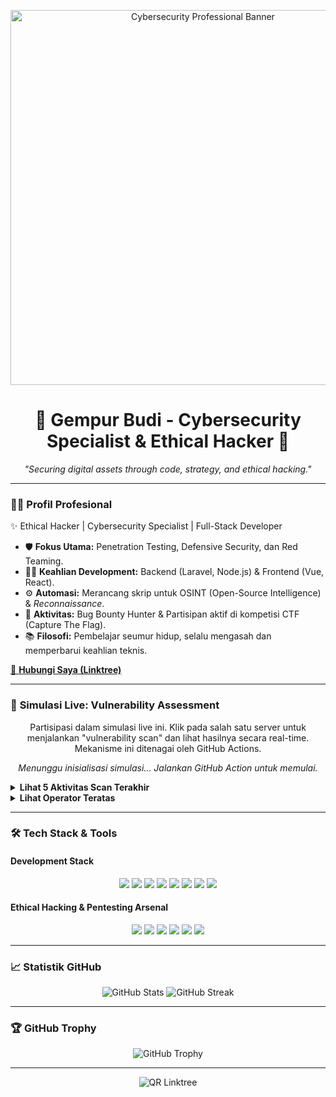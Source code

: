 <p align="center">
  <img src="https://raw.githubusercontent.com/gempurbudianarki/gempurbudianarki/main/simulation/assets/main_banner.gif" width="600" alt="Cybersecurity Professional Banner">
</p>

<h1 align="center">💚 Gempur Budi - Cybersecurity Specialist & Ethical Hacker 💚</h1>

<p align="center">
  <i>"Securing digital assets through code, strategy, and ethical hacking."</i>
</p>

---

### 👨‍💻 **Profil Profesional**

✨ Ethical Hacker | Cybersecurity Specialist | Full-Stack Developer

-   🛡️ **Fokus Utama:** Penetration Testing, Defensive Security, dan Red Teaming.
-   🧑‍💻 **Keahlian Development:** Backend (Laravel, Node.js) & Frontend (Vue, React).
-   ⚙️ **Automasi:** Merancang skrip untuk OSINT (Open-Source Intelligence) & *Reconnaissance*.
-   🎯 **Aktivitas:** Bug Bounty Hunter & Partisipan aktif di kompetisi CTF (Capture The Flag).
-   📚 **Filosofi:** Pembelajar seumur hidup, selalu mengasah dan memperbarui keahlian teknis.

[🔗 **Hubungi Saya (Linktree)**](https://linktr.ee/gempurBUDI?utm_source=qr_code)

---

### 🔬 **Simulasi Live: Vulnerability Assessment**

<p align="center">
  Partisipasi dalam simulasi live ini. Klik pada salah satu server untuk menjalankan "vulnerability scan" dan lihat hasilnya secara real-time. Mekanisme ini ditenagai oleh GitHub Actions.
</p>

<p align="center">
  <i>Menunggu inisialisasi simulasi... Jalankan GitHub Action untuk memulai.</i>
</p>
<details>
<summary><b>Lihat 5 Aktivitas Scan Terakhir</b></summary>
<br>

- Belum ada aktivitas scan.
</details>

<details>
<summary><b>Lihat Operator Teratas</b></summary>
<br>

- Belum ada operator yang berpartisipasi.
</details>

---

### 🛠️ **Tech Stack & Tools**

#### **Development Stack**
<p align="center">
  <a href="https://www.php.net/"><img src="https://img.shields.io/badge/PHP-777BB4?style=for-the-badge&logo=php&logoColor=white"></a>
  <a href="https://laravel.com/"><img src="https://img.shields.io/badge/Laravel-FF2D20?style=for-the-badge&logo=laravel&logoColor=white"></a>
  <a href="https://www.python.org/"><img src="https://img.shields.io/badge/Python-3776AB?style=for-the-badge&logo=python&logoColor=white"></a>
  <a href="https://nodejs.org/"><img src="https://img.shields.io/badge/Node.js-339933?style=for-the-badge&logo=nodedotjs&logoColor=white"></a>
  <a href="https://reactjs.org/"><img src="https://img.shields.io/badge/React-20232A?style=for-the-badge&logo=react&logoColor=61DAFB"></a>
  <a href="https://vuejs.org/"><img src="https://img.shields.io/badge/Vue.js-35495E?style=for-the-badge&logo=vue.js&logoColor=4FC08D"></a>
  <a href="https://git-scm.com/"><img src="https://img.shields.io/badge/Git-F05032?style=for-the-badge&logo=git&logoColor=white"></a>
  <a href="https://www.docker.com/"><img src="https://img.shields.io/badge/Docker-2496ED?style=for-the-badge&logo=docker&logoColor=white"></a>
</p>

#### **Ethical Hacking & Pentesting Arsenal**
<p align="center">
  <a href="https://nmap.org/"><img src="https://img.shields.io/badge/Nmap-005F69?style=for-the-badge&logo=gnu-bash&logoColor=white"></a>
  <a href="http://sqlmap.org/"><img src="https://img.shields.io/badge/SQLMap-CC0000?style=for-the-badge&logo=database&logoColor=white"></a>
  <a href="https://www.wireshark.org/"><img src="https://img.shields.io/badge/Wireshark-1679A7?style=for-the-badge&logo=wireshark&logoColor=white"></a>
  <a href="https://portswigger.net/burp"><img src="https://img.shields.io/badge/Burp_Suite-F87C00?style=for-the-badge&logo=bugcrowd&logoColor=white"></a>
  <a href="https://www.kali.org/tools/metasploit-framework/"><img src="https://img.shields.io/badge/Metasploit-000000?style=for-the-badge&logo=redhat&logoColor=white"></a>
  <a href="https://hashcat.net/hashcat/"><img src="https://img.shields.io/badge/Hashcat-34495E?style=for-the-badge&logo=lock&logoColor=white"></a>
</p>

---

### 📈 **Statistik GitHub**

<p align="center">
  <img src="https://github-readme-stats.vercel.app/api?username=gempurbudianarki&show_icons=true&theme=tokyonight&hide_border=true&count_private=true" alt="GitHub Stats" />
  <img src="https://github-readme-streak-stats.herokuapp.com/?user=gempurbudianarki&theme=tokyonight&hide_border=true" alt="GitHub Streak" />
</p>

---

### 🏆 **GitHub Trophy**

<p align="center">
  <img src="https://github-profile-trophy.vercel.app/?username=gempurbudianarki&theme=matrix&no-frame=true&margin-w=10&margin-h=10" alt="GitHub Trophy" />
</p>

---
<p align="center">
  <img src="https://api.qrserver.com/v1/create-qr-code/?data=https://linktr.ee/gempurBUDI&size=100x100" alt="QR Linktree">
</p>